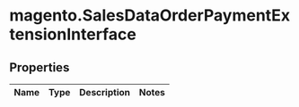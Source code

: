 # magento.SalesDataOrderPaymentExtensionInterface

## Properties
Name | Type | Description | Notes
------------ | ------------- | ------------- | -------------


